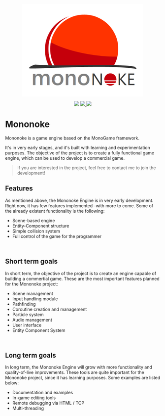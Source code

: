 
<p align="center">
  <img src="./mononoke-logo.png" align="center" height="300"/>
</p>

<p align="center">
  <img src="https://img.shields.io/github/license/pacojq/Mononoke.svg?color=%23e03d14" />
  <a href="https://travis-ci.org/pacojq/Mononoke"> <img src="https://travis-ci.org/pacojq/Mononoke.svg?branch=master" /> </a>
  <img src="https://img.shields.io/badge/version-0.0.1-orange.svg" />
</p>


# Mononoke

Mononoke is a game engine based on the MonoGame framework.

It's in very early stages, and it's built with learning and experimentation purposes. The objective of the project is to create a fully functional game engine, which can be used to develop a commercial game.

> If you are interested in the project, feel free to contact me to join the development!


## Features

As mentioned above, the Mononoke Engine is in very early development. Right now, it has few features implemented -with more to come. Some of the already existent functionality is the following:

  - Scene-based engine
  - Entity-Component structure
  - Simple collision system
  - Full control of the game for the programmer

<br>

## Short term goals

In short term, the objective of the project is to create an engine capable of building a commertial game. These are the most important  features planned for the Mononoke project:

  - Scene management
  - Input handling module
  - Pathfinding
  - Coroutine creation and management
  - Particle system
  - Audio management
  - User interface
  - Entity Component System

<br>

## Long term goals

In long term, the Mononoke Engine will grow with more functionality and quality-of-live improvements. These tools are quite important for the Mononoke project, since it has learning purposes. Some examples are listed below:

  - Documentation and examples
  - In-game editing tools
  - Remote debugging via HTML / TCP
  - Multi-threading
  
